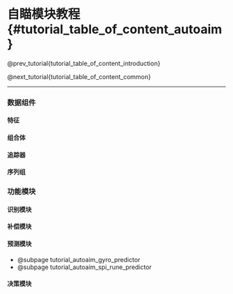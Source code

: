 自瞄模块教程 {#tutorial_table_of_content_autoaim}
============

@prev_tutorial{tutorial_table_of_content_introduction}

@next_tutorial{tutorial_table_of_content_common}

------

### 数据组件

#### 特征



#### 组合体



#### 追踪器



#### 序列组



### 功能模块

#### 识别模块



#### 补偿模块



#### 预测模块

- @subpage tutorial_autoaim_gyro_predictor
- @subpage tutorial_autoaim_spi_rune_predictor

#### 决策模块


